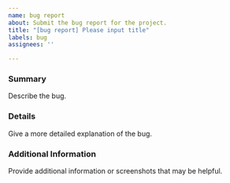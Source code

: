 ```yaml
---
name: bug report
about: Submit the bug report for the project. 
title: "[bug report] Please input title"
labels: bug
assignees: ''

---
```


### Summary
Describe the bug.

### Details
Give a more detailed explanation of the bug.

### Additional Information
Provide additional information or screenshots that may be helpful.
